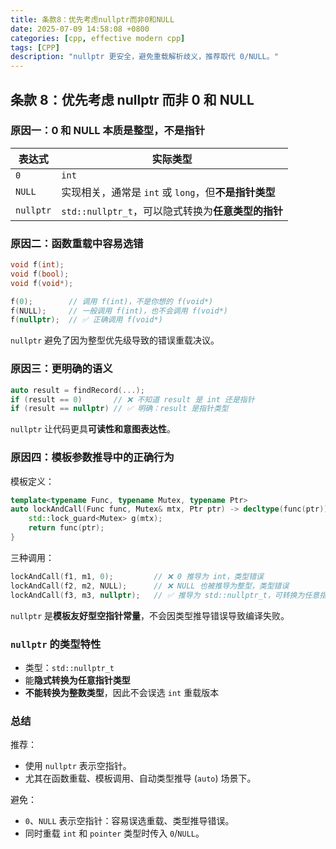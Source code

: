 ```yaml
---
title: 条款8：优先考虑nullptr而非0和NULL
date: 2025-07-09 14:58:08 +0800
categories: [cpp, effective modern cpp]
tags: [CPP]
description: "nullptr 更安全，避免重载解析歧义，推荐取代 0/NULL。"
---
```

## 条款 8：优先考虑 nullptr 而非 0 和 NULL

### 原因一：**0 和 NULL 本质是整型，不是指针**

| 表达式    | 实际类型                                             |
| --------- | ---------------------------------------------------- |
| `0`       | `int`                                                |
| `NULL`    | 实现相关，通常是 `int` 或 `long`，但**不是指针类型** |
| `nullptr` | `std::nullptr_t`，可以隐式转换为**任意类型的指针**   |

### 原因二：**函数重载中容易选错**

```cpp
void f(int);
void f(bool);
void f(void*);

f(0);        // 调用 f(int)，不是你想的 f(void*)
f(NULL);     // 一般调用 f(int)，也不会调用 f(void*)
f(nullptr);  // ✅ 正确调用 f(void*)
```

`nullptr` 避免了因为整型优先级导致的错误重载决议。

### 原因三：**更明确的语义**

```cpp
auto result = findRecord(...);
if (result == 0)       // ❌ 不知道 result 是 int 还是指针
if (result == nullptr) // ✅ 明确：result 是指针类型
```

`nullptr` 让代码更具**可读性和意图表达性**。

### 原因四：**模板参数推导中的正确行为**

模板定义：

```cpp
template<typename Func, typename Mutex, typename Ptr>
auto lockAndCall(Func func, Mutex& mtx, Ptr ptr) -> decltype(func(ptr)) {
    std::lock_guard<Mutex> g(mtx);
    return func(ptr);
}
```

三种调用：

```cpp
lockAndCall(f1, m1, 0);         // ❌ 0 推导为 int，类型错误
lockAndCall(f2, m2, NULL);      // ❌ NULL 也被推导为整型，类型错误
lockAndCall(f3, m3, nullptr);   // ✅ 推导为 std::nullptr_t，可转换为任意指针
```

`nullptr` 是**模板友好型空指针常量**，不会因类型推导错误导致编译失败。

### `nullptr` 的类型特性

- 类型：`std::nullptr_t`
- 能**隐式转换为任意指针类型**
- **不能转换为整数类型**，因此不会误选 `int` 重载版本

### 总结

推荐：

- 使用 `nullptr` 表示空指针。
- 尤其在函数重载、模板调用、自动类型推导 (`auto`) 场景下。

避免：

- `0`、`NULL` 表示空指针：容易误选重载、类型推导错误。
- 同时重载 `int` 和 `pointer` 类型时传入 `0`/`NULL`。

